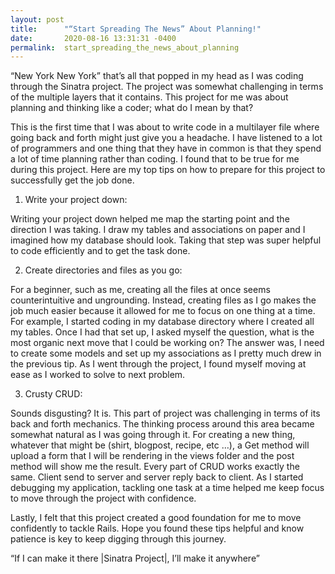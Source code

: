 ```yaml
---
layout: post
title:      "“Start Spreading The News” About Planning!"
date:       2020-08-16 13:31:31 -0400
permalink:  start_spreading_the_news_about_planning
---
```



“New York New York” that’s all that popped in my head as I was coding through the Sinatra project. The project was somewhat challenging in terms of the multiple layers that it contains. This project for me was about planning and thinking like a coder; what do I mean by that? 

This is the first time that I was about to write code in a multilayer file where going back and forth might just give you a headache. I have listened to a lot of programmers and one thing that they have in common is that they spend a lot of time planning rather than coding. I found that to be true for me during this project. Here are my top tips on how to prepare for this project to successfully get the job done. 

1. Write your project down: 

Writing your project down helped me map the starting point and the direction I was taking. I draw my tables and associations on paper and I imagined how my database should look. Taking that step was super helpful to code efficiently and to get the task done.  

2. Create directories and files as you go:

For a beginner, such as me,  creating all the files at once seems counterintuitive and ungrounding. Instead, creating files as I go makes the job much easier because it allowed for me to focus on one thing at a time. For example, I started coding in my database directory where I created all my tables. Once I had that set up, I asked myself the question, what is the most organic next move that I could be working on? The answer was, I need to create some models and set up my associations as I pretty much drew in the previous tip. As I went through the project, I found myself moving at ease as I worked to solve to next problem. 

3. Crusty CRUD:

Sounds disgusting? It is. This part of project was challenging in terms of its back and forth mechanics. The thinking process around this area became somewhat natural as I was going through it. For creating a new thing, whatever that might be (shirt, blogpost, recipe, etc …), a Get method will upload a form that I will be rendering in the views folder and the post method will show me the result. Every part of CRUD works exactly the same. Client send to server and server reply back to client. As I started debugging my application, tackling one task at a time helped me keep focus to move through the project with confidence. 

Lastly, I felt that this project created a good foundation for me to move confidently to tackle Rails. Hope you found these tips helpful and know patience is key to keep digging through this journey. 

“If I can make it there |Sinatra Project|, I’ll make it anywhere”
